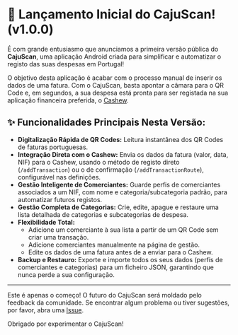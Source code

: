 # 🎉 Lançamento Inicial do CajuScan! (v1.0.0)

É com grande entusiasmo que anunciamos a primeira versão pública do **CajuScan**, uma aplicação Android criada para simplificar e automatizar o registo das suas despesas em Portugal!

O objetivo desta aplicação é acabar com o processo manual de inserir os dados de uma fatura. Com o CajuScan, basta apontar a câmara para o QR Code e, em segundos, a sua despesa está pronta para ser registada na sua aplicação financeira preferida, o [Cashew](https://cashewapp.web.app/).

## ✨ Funcionalidades Principais Nesta Versão:

*   **Digitalização Rápida de QR Codes:** Leitura instantânea dos QR Codes de faturas portuguesas.
*   **Integração Direta com o Cashew:** Envia os dados da fatura (valor, data, NIF) para o Cashew, usando o método de registo direto (`/addTransaction`) ou o de confirmação (`/addTransactionRoute`), configurável nas definições.
*   **Gestão Inteligente de Comerciantes:** Guarde perfis de comerciantes associados a um NIF, com nome e categoria/subcategoria padrão, para automatizar futuros registos.
*   **Gestão Completa de Categorias:** Crie, edite, apague e restaure uma lista detalhada de categorias e subcategorias de despesa.
*   **Flexibilidade Total:**
    *   Adicione um comerciante à sua lista a partir de um QR Code sem criar uma transação.
    *   Adicione comerciantes manualmente na página de gestão.
    *   Edite os dados de uma fatura antes de a enviar para o Cashew.
*   **Backup e Restauro:** Exporte e importe todos os seus dados (perfis de comerciantes e categorias) para um ficheiro JSON, garantindo que nunca perde a sua configuração.

---

Este é apenas o começo! O futuro do CajuScan será moldado pelo feedback da comunidade. Se encontrar algum problema ou tiver sugestões, por favor, abra uma [Issue](https://github.com/marotoweb/cajuscan_app/issues).

Obrigado por experimentar o CajuScan!
